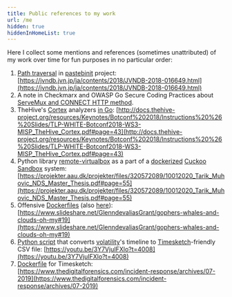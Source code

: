 ```yaml
---
title: Public references to my work
url: /me
hidden: true
hiddenInHomeList: true
---
```


Here I collect some mentions and references (sometimes unattributed) of my work over time for fun purposes in no particular order:
1. [Path traversal](https://nvd.nist.gov/vuln/detail/CVE-2018-25059) in [pastebinit](https://github.com/jessfraz/pastebinit) project: [https://jvndb.jvn.jp/ja/contents/2018/JVNDB-2018-016649.html](https://jvndb.jvn.jp/ja/contents/2018/JVNDB-2018-016649.html)
2. A note in Checkmarx and OWASP Go Secure Coding Practices about [ServeMux and CONNECT HTTP method](https://checkmarx.gitbooks.io/go-scp/content/input-validation/sanitization.html).
3. TheHive's [Cortex](https://github.com/TheHive-Project/Cortex) analyzers [in Go](https://github.com/Rostelecom-CERT/go-cortex-analyzers): [http://docs.thehive-project.org/resources/Keynotes/Botconf%202018/Instructions%20%26%20Slides/TLP-WHITE-Botconf2018-WS3-MISP_TheHive_Cortex.pdf#page=43](http://docs.thehive-project.org/resources/Keynotes/Botconf%202018/Instructions%20%26%20Slides/TLP-WHITE-Botconf2018-WS3-MISP_TheHive_Cortex.pdf#page=43)
4. Python library [remote-virtualbox](https://github.com/ilyaglow/remote-virtualbox) as a part of a [dockerized](https://github.com/blacktop/docker-cuckoo/blob/master/docker-compose.vbox.yml) [Cuckoo Sandbox](https://github.com/cuckoosandbox/cuckoo) system: [https://projekter.aau.dk/projekter/files/320572089/10012020_Tarik_Muhovic_NDS_Master_Thesis.pdf#page=55](https://projekter.aau.dk/projekter/files/320572089/10012020_Tarik_Muhovic_NDS_Master_Thesis.pdf#page=55)
5. Offensive [Dockerfiles](https://github.com/security-dockerfiles) (also [here](https://github.com/ilyaglow/dockerfiles)): [https://www.slideshare.net/GlenndevaliasGrant/gophers-whales-and-clouds-oh-my#19](https://www.slideshare.net/GlenndevaliasGrant/gophers-whales-and-clouds-oh-my#19)
6. [Python script](https://gist.github.com/ilyaglow/cfa8b3565a5312e4111529500ecbce2c) that converts [volatility](https://github.com/volatilityfoundation/volatility)'s timeline to [Timesketch](https://github.com/google/timesketch)-friendly CSV file: [https://youtu.be/3Y7VjuIFXlo?t=4008](https://youtu.be/3Y7VjuIFXlo?t=4008)
7. [Dockerfile](https://github.com/ilyaglow/docker-timesketch) for Timesketch: [https://www.thedigitalforensics.com/incident-response/archives/07-2019](https://www.thedigitalforensics.com/incident-response/archives/07-2019)
